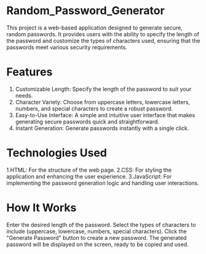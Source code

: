 # Random_Password_Generator
This project is a web-based application designed to generate secure, random passwords. It provides users with the ability to specify the length of the password and customize the types of characters used, ensuring that the passwords meet various security requirements.

# Features
1. Customizable Length: Specify the length of the password to suit your needs.
2. Character Variety: Choose from uppercase letters, lowercase letters, numbers, and special characters to create a robust password.
3. Easy-to-Use Interface: A simple and intuitive user interface that makes generating secure passwords quick and straightforward.
4. Instant Generation: Generate passwords instantly with a single click.
   
# Technologies Used
1.HTML: For the structure of the web page.
2.CSS: For styling the application and enhancing the user experience.
3.JavaScript: For implementing the password generation logic and handling user interactions.

# How It Works

Enter the desired length of the password.
Select the types of characters to include (uppercase, lowercase, numbers, special characters).
Click the "Generate Password" button to create a new password.
The generated password will be displayed on the screen, ready to be copied and used.
